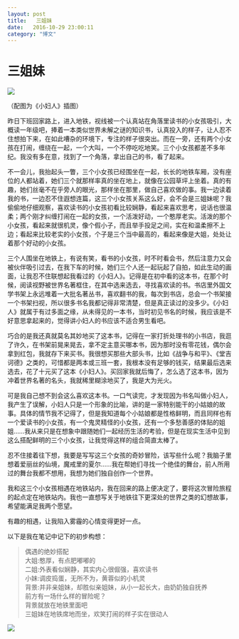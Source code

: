 ```yaml
---
layout: post
title:   三姐妹
date:   2016-10-29 23:00:11
category: "博文"
---
```

# 三姐妹

![](http://7xoc51.com1.z0.glb.clouddn.com/%E5%B0%8F%E5%A6%87%E4%BA%BA1.jpg)

（配图为《小妇人》插图）

昨日下班回家路上，进入地铁，视线被一个认真站在角落里读书的小女孩吸引，大概读一年级吧，捧着一本类似世界未解之谜的知识书，认真投入的样子，让人忍不住想拍下来，在如此嘈杂的环境下，专注的样子很突出。而在一旁，还有两个小女孩在打闹，缠绕在一起，一个大叫，一个不停吃吃地笑。三个小女孩都差不多年纪。我没有多在意，找到了一个角落，拿出自己的书，看了起来。

不一会儿，我抬起头一瞥，三个小女孩已经围坐在一起，长长的地铁车厢，没有座位的人都站着，她们三个就那样率真的坐在地上，就像在公园草坪上坐着。真的有趣，她们丝毫不在乎旁人的眼光，那样坐在那里，做自己喜欢做的事。我一边读着我的书，一边忍不住遐想连篇，这三个小女孩关系这么好，会不会是三姐妹呢？我偷偷地仔细观察，喜欢读书的小女孩初看比较娴静，看起来喜欢思考，说话也很温柔；两个刚才纠缠打闹在一起的女孩，一个活泼好动，一个憨厚老实。活泼的那个小女孩，看起来就很机灵，像个假小子，而且举手投足之间，实在和温柔擦不上边；看起来比较老实的小女孩，个子是三个当中最高的，看起来像是大姐，处处让着那个好动的小女孩。

三个人围坐在地铁上，有说有笑，看书的小女孩，时不时看会书，然后注意力又会被伙伴吸引过去，在我下车的时候，她们三个人还一起玩起了自拍，如此生动的画面，让我忍不住联想起我看过的《小妇人》。记得是在初中看的这本书，在那个时候，阅读视野被世界名著框住，在其中选来选去，寻找喜欢读的书。书店里外国文学书架上永远堆着一大批名著丛书，喜欢翻书的我，每次到书店，总会一个书架接一个书架扫视，所以很多书名我都记得非常清楚，但是真正读过的没多少。《小妇人》就属于有过多面之缘，从未得见的一本书，当时初见书名的时候，我应该是不好意思拿起来的，觉得讲小妇人的书应该不适合男生看吧。

巧合的是我还真就莫名其妙地买了这本书，记得在一家打折处理书的小书店，我逛了许久，在书架前晃来晃去，拿不定主意买哪本书，因为那时没有零花钱，偶尔会拿到红包，我就存下来买书。我很想买那些大部头书，比如《战争与和平》、《堂吉诃德》之类的，可惜都是两本或三班一套，我根本没有足够的钱买，结果最后选来选去，花了十元买了这本《小妇人》。买回家我就后悔了，怎么选了这本书，因为冲着世界名著的名头，我就稀里糊涂地买了，我是大为光火。

可是我自己想不到会这么喜欢这本书。一口气读完，才发现因为书名叫做小妇人，我产生了误解，小妇人只是一个形象的比喻，讲的是一家特别能干的小姑娘的故事。具体的情节我不记得了，但是我知道每个小姑娘都是性格鲜明，而且同样也有一个爱读书的小女孩，有一个鬼灵精怪的小女孩，还有一个多愁善感的体贴的姐姐……我从来只是在想象中跟随她们一起经历生活的考验，但是在现实生活中见到这么搭配鲜明的三个小女孩，让我觉得这样的组合简直太棒了。

忍不住接着往下想，我要是写写这三个女孩的奇妙冒险，该写些什么呢？我脑子里想着爱丽丝的仙境，魔戒里的夏尔……我在帮她们寻找一个绝佳的舞台，前人所用过的舞台我都不想用，我想为她们独自创作一个世界。

我和这三个小女孩相遇在地铁站内，我在回来的路上便决定了，要将这次冒险旅程的起点定在地铁站内。我也一直想写关于地铁往下更深处的世界之类的幻想故事，希望能满足我两个愿望。

有趣的相遇，让我陷入雾霾的心情变得更好一点。



以下是我在笔记中记下的初步构想：

> 偶遇的绝妙搭配  
 大姐:憨厚，有点肥嘟嘟的  
 二姐:外表看似娴静，其实内心很倔强，喜欢读书  
 小妹:调皮捣蛋，无所不为，黄蓉似的小机灵  
 背景:并非亲姐妹，却胜似亲姐妹，从小一起长大，由奶奶独自抚养  
 前方有一场什么样的冒险呢？  
 背景就放在地铁里面吧  
 三姐妹在地铁席地而坐，欢笑打闹的样子实在很动人  

![](http://7xoc51.com1.z0.glb.clouddn.com/%E5%B0%8F%E5%A6%87%E4%BA%BA2.jpg)